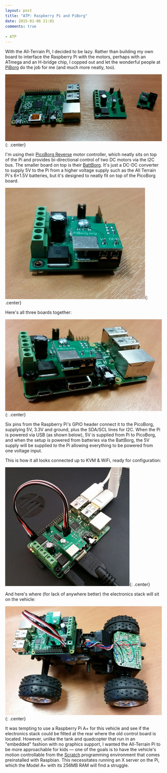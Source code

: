```yaml
---
layout: post
title: "ATP: Raspberry Pi and PiBorg"
date: 2015-01-06 21:01
comments: true

- ATP
---
```


With the All-Terrain Pi, I decided to be lazy. Rather than building my own board to interface the Raspberry Pi with the motors, perhaps with an ATmega and an H-bridge chip, I copped out and let the wonderful people at [PiBorg](https://www.piborg.org/) do the job for me (and much more neatly, too).

![Raspberry Pi, PicoBorg Reverse and BattBorg boards](/hardware/atp/20.jpg){: .center}

I'm using their [PicoBorg Reverse](https://www.piborg.org/picoborgrev) motor controller, which neatly sits on top of the Pi and provides bi-directional control of two DC motors via the I2C bus. The smaller board on top is their [BattBorg](https://www.piborg.org/battborg). It's just a DC-DC converter to supply 5V to the Pi from a higher voltage supply such as the All Terrain Pi's 6&times;1.5V batteries, but it's designed to neatly fit on top of the PicoBorg board.

![BattBorg fitted to PicoBorg](/hardware/atp/21.jpg){: .center}

Here's all three boards together:

![Three boards together](/hardware/atp/22.jpg){: .center}

Six pins from the Raspberry Pi's GPIO header connect it to the PicoBorg, supplying 5V, 3.3V and ground, plus the SDA/SCL lines for I2C. When the Pi is powered via USB (as shown below), 5V is supplied from Pi to PicoBorg, and when the setup is powered from batteries via the BattBorg, the 5V supply will be supplied *to* the Pi allowing everything to be powered from one voltage input.

This is how it all looks connected up to KVM & WiFi, ready for configuration:

![All-Terrain Pi electronics stack connected to KVM and WiFi](/hardware/atp/23.jpg){: .center}

And here's where (for lack of anywhere better) the electronics stack will sit on the vehicle:

![All-Terrain Pi electronics stack located on vehicle](/hardware/atp/24.jpg){: .center}

It was tempting to use a Raspberry Pi A+ for this vehicle and see if the electronics stack could be fitted at the rear where the old control board is located. However, unlike the tank and quadcopter that run in an "embedded" fashion with no graphics support, I wanted the All-Terrain Pi to be more approachable for kids &mdash; one of the goals is to have the vehicle's motion controllable from the [Scratch](http://scratch.mit.edu/) programming environment that comes preinstalled with Raspbian. This necessitates running an X server on the Pi, which the Model A+ with its 256MB RAM will find a struggle.
